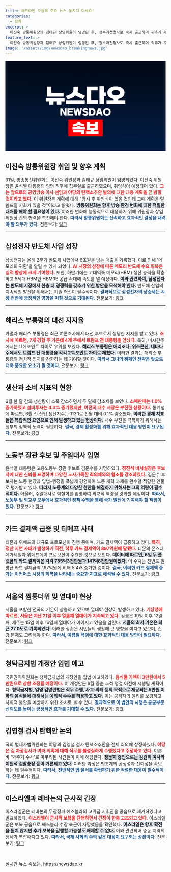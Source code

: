 ```yaml
---
title: 헤드라인 오늘의 주요 뉴스 놓치지 마세요!
categories:
  - 정치
excerpt: >
  이진숙 방통위원장과 김태규 상임위원이 임명된 후, 정부과천청사로 즉시 출근하며 귀추가 주목되고 있다. 이 위원장은 취임식에서 향후 계획을 발표할 예정이다.
feature_text: >
  이진숙 방통위원장과 김태규 상임위원이 임명된 후, 정부과천청사로 즉시 출근하며 귀추가 주목되고 있다. 이 위원장은 취임식에서 향후 계획을 발표할 예정이다.
image: '/assets/img/newsdao_breakingnews.jpg'
---
```


<p><img src="/assets/img/newsdao_breakingnews.jpg" alt="bookingtag 속보" /></p>

<h2 data-ke-size="size26">이진숙 방통위원장 취임 및 향후 계획</h2>

<p data-ke-size="size16">31일, 방송통신위원회는 이진숙 위원장과 김태규 상임위원이 임명되었다. 이진숙 위원장은 윤석열 대통령의 임명 직후에 집무실로 출근하였으며, 취임식이 예정되어 있다. <b><span style="color: #ee2323;">그는 앞으로의 공영방송 이사 선임과 야당의 탄핵소추안 발의에 대한 대응 계획을 곧 밝힐 것이라고 했다.</span></b> 이 위원장은 계획에 대해 "잠시 후 취임식이 있을 것인데 그때 계획을 말씀드릴 기회가 있을 것"이라고 밝혔다. <b><span style="background-color: #21538527;">방통위원회는 향후 방송 환경 변화에 대한 적절한 대처를 해야 할 필요성이 있다.</span></b> 이러한 변화에 능동적으로 대응하기 위해 위원장과 상임위원장 간의 협력을 촉진해야 한다. <b><span style="color: #1a5490;">따라서 방통위원회는 신속하고 효과적인 결정을 내려야 할 의무가 있다.</span></b> 전문보기: <a href="https://www.yna.co.kr/view/AKR20240731046000017">링크</a></p>

<hr>

<h2 data-ke-size="size26">삼성전자 반도체 사업 성장</h2>

<p data-ke-size="size16">삼성전자는 올해 2분기 반도체 사업에서 6조원을 넘는 매출을 기록했다. 이로 인해 '메모리의 귀환'을 알릴 수 있게 되었다. <b><span style="color: #ee2323;">AI 시장의 성장에 따른 메모리 반도체 수요 회복은 실적 향상에 크게 기여했다.</span></b> 또한, 하반기에는 고대역폭 메모리(HBM) 생산 능력을 확충하고 5세대 HBM인 HBM3E 공급 확대에 속도를 낼 예정이다. <b><span style="background-color: #21538527;">이와 관련하여, 삼성전자는 반도체 시장에서 한층 더 경쟁력을 갖추기 위한 방안을 모색해야 한다.</span></b> 반도체 산업의 지속적인 발전을 위해서는 기술 혁신이 필수적이다. <b><span style="color: #1a5490;">결과적으로 삼성전자의 상승세는 시장 전반에 긍정적인 영향을 미칠 것으로 기대된다.</span></b> 전문보기: <a href="https://www.yna.co.kr/view/AKR20240731031852003">링크</a></p>

<hr>

<h2 data-ke-size="size26">해리스 부통령의 대선 지지율</h2>

<p data-ke-size="size16">카멀라 해리스 부통령은 최근 여론조사에서 대선 후보로서 상당한 지지를 받고 있다. <b><span style="color: #ee2323;">조사에 따르면, 7개 경합 주 가운데 4개 주에서 트럼프 전 대통령을 앞섰다.</span></b> 특히, 미시간주에서는 11%포인트 차이로 우위를 보였다. <b><span style="background-color: #21538527;">해리스 부통령은 애리조나, 위스콘신, 네바다주에서도 트럼프 전 대통령을 각각 2%포인트 차이로 제쳤다.</span></b> 이러한 결과는 해리스 부통령의 정치적 입지를 강화하는 데 기여할 것이다. <b><span style="color: #1a5490;">따라서 그녀의 캠페인 전략은 앞으로 더욱 중요한 요소가 될 것이다.</span></b> 전문보기: <a href="https://www.yna.co.kr/view/AKR20240731040000009">링크</a></p>

<hr>

<h2 data-ke-size="size26">생산과 소비 지표의 현황</h2>

<p data-ke-size="size16">6월 한 달 간의 생산량이 소폭 감소하면서 두 달째 감소세를 보였다. <b><span style="color: #ee2323;">소매판매는 1.0% 증가하였고 설비투자는 4.3% 증가했지만, 여전히 내수 시장은 부진한 상황이다.</span></b> 통계청에 따르면, 6월 전 산업 생산지수는 113.1로 전월 대비 0.1% 감소했다. <b><span style="background-color: #21538527;">이러한 경제 지표들은 복합적인 요인으로 인해 발생하고 있는 현상이다.</span></b> 내수 부진을 극복하기 위해서는 정부의 정책적 노력이 필요하다. <b><span style="color: #1a5490;">결국, 경제 활성화를 위해 효과적인 대응 방안이 요구된다.</span></b> 전문보기: <a href="https://www.yna.co.kr/view/AKR20240731021551002">링크</a></p>

<hr>

<h2 data-ke-size="size26">노동부 장관 후보 및 주일대사 임명</h2>

<p data-ke-size="size16">윤석열 대통령은 고용노동부 장관 후보로 김문수를 지명하였다. <b><span style="color: #ee2323;">정진석 비서실장은 후보자에 대한 신뢰를 표명하며 다양한 노사가득한 회의체와의 협조를 강조하였다.</span></b> 김문수 후보자는 노동 현장과 입법-행정을 폭넓게 경험하여 노동 개혁 과제를 완수할 적합한 인물로 평가받고 있다. <b><span style="background-color: #21538527;">따라서 노동계의 다양한 현안을 해결하기 위해서는 그의 역량이 필수적이다.</span></b> 아울러, 주일대사로 박철희를 임명하여 외교적 역량을 강화할 예정이다. <b><span style="color: #1a5490;">따라서, 노동부 및 외교부 모두에서 효과적인 정책 수행을 통해 국가 발전에 기여해야 할 책임이 있다.</span></b> 전문보기: <a href="https://www.yna.co.kr/view/AKR20240731060300001">링크</a></p>

<hr>

<h2 data-ke-size="size26">카드 결제액 급증 및 티메프 사태</h2>

<p data-ke-size="size16">티몬과 위메프의 대규모 프로모션이 진행 중이며, 카드 결제액이 급증하고 있다. <b><span style="color: #ee2323;">특히, 정산 지연 사태가 발생하기 직전, 하루 카드 결제액이 897억원에 달했다.</span></b> 티몬의 몬스터메가세일과 위메프데이 프로모션이 주효한 것으로 보인다. <b><span style="background-color: #21538527;">데이터에 따르면, 6일 두 플랫폼의 카드 결제액은 각각 755억3천만원과 141억8천만원이었다.</span></b> 이 수치는 전년도 일평균 카드 결제금액 167억원에 비해 5.4배 증가한 것이다. <b><span style="color: #1a5490;">결국, 이러한 카드 결제액 증가는 이커머스 시장의 회복을 나타내는 중요한 지표로 해석될 수 있다.</span></b> 전문보기: <a href="https://www.yna.co.kr/view/AKR20240731033500030">링크</a></p>

<hr>

<h2 data-ke-size="size26">서울의 찜통더위 및 열대야 현상</h2>

<p data-ke-size="size16">서울을 포함한 전국의 기온이 상승하고 있으며 열대야 현상이 발생하고 있다. <b><span style="color: #ee2323;">기상청에 따르면, 서울은 지난 21일 이후 열흘째 열대야가 지속되고 있다.</span></b> 강릉은 19일 이후 12일째, 제주는 15일 이후 16일째 열대야가 이어지고 있음을 알렸다. <b><span style="background-color: #21538527;">서울의 최저 기온은 최근 27.0도로 기록되었다.</span></b> 이러한 상황은 시민들의 생활에 큰 영향을 미치고 있으며, 건강 문제도 고려해야 한다. <b><span style="color: #1a5490;">따라서, 여름철 폭염에 대한 효과적인 대응 방안이 필요하다.</span></b> 전문보기: <a href="https://www.yna.co.kr/view/AKR20240731028000530">링크</a></p>

<hr>

<h2 data-ke-size="size26">청탁금지법 개정안 입법 예고</h2>

<p data-ke-size="size16">국민권익위원회는 청탁금지법의 개정안을 입법 예고하였다. <b><span style="color: #ee2323;">음식물 가액이 3만원에서 5만원으로 상향 조정될 예정이다.</span></b> 이 개정안은 9월 중순 추석 명절 이전에 시행될 계획이다. <b><span style="background-color: #21538527;">청탁금지법, 일명 김영란법은 직무 수행, 사교·의례 등의 목적으로 제공되는 5만원 이하의 음식물에 대해서는 예외적 수수를 허용하고 있다.</span></b> 이는 공직자의 윤리를 보강하고 사회적 불안을 예방하기 위한 조치로 볼 수 있다. <b><span style="color: #1a5490;">결과적으로 이 법안의 시행은 공공부문 신뢰도를 높이는 긍정적인 효과를 기대할 수 있다.</span></b> 전문보기: <a href="https://www.yna.co.kr/view/AKR20240731028100001">링크</a></p>

<hr>

<h2 data-ke-size="size26">김영철 검사 탄핵안 논의</h2>

<p data-ke-size="size16">국회 법제사법위원회는 야당의 김영철 검사 탄핵소추안을 전체 회의에 상정하였다. <b><span style="color: #ee2323;">야당은 김 차장검사가 여러 의혹에 대해 직무를 불성실하게 수행했다고 주장하고 있다.</span></b> 이른바 '봐주기 수사'로 마무리된 사건들이 이에 해당한다. <b><span style="background-color: #21538527;">청문회 증인으로는 김건희 여사와 이원석 검찰총장 등이 거론되고 있다.</span></b> 이러한 과정은 법조계의 공정성과 신뢰성을 확보하는 데 필수적이다. <b><span style="color: #1a5490;">따라서, 전반적인 법 질서를 확립하기 위한 적절한 대응이 필수적이다.</span></b> 전문보기: <a href="https://www.yna.co.kr/view/AKR20240730163400001">링크</a></p>

<hr>

<h2 data-ke-size="size26">이스라엘과 레바논의 군사적 긴장</h2>

<p data-ke-size="size16">이스라엘군은 레바논의 무장정파 헤즈볼라의 고위급 지휘관을 공습으로 제거하였다고 발표하였다. <b><span style="color: #ee2323;">이스라엘이 군사적 보복을 단행하면서 긴장이 한층 고조되고 있다.</span></b> 이스라엘군은 보복 공습으로 헤즈볼라 수장 측근이 사망했음을 확인했다. <b><span style="background-color: #21538527;">이스라엘은 향후 확전을 원치 않지만 추가 보복을 감행할 가능성도 배제할 수 없다.</span></b> 이와 관련되어 중동 지역의 정세가 복잡해지고 있다. <b><span style="color: #1a5490;">따라서, 국제 사회의 주의 깊은 대응이 요구되는 상황이다.</span></b> 전문보기: <a href="https://www.yna.co.kr/view/AKR20240731012451108">링크</a></p>

<p data-ke-size="size16">&nbsp;</p>
실시간 뉴스 속보는, <a href="https://newsdao.kr" rel="dofollow">https://newsdao.kr</a>


